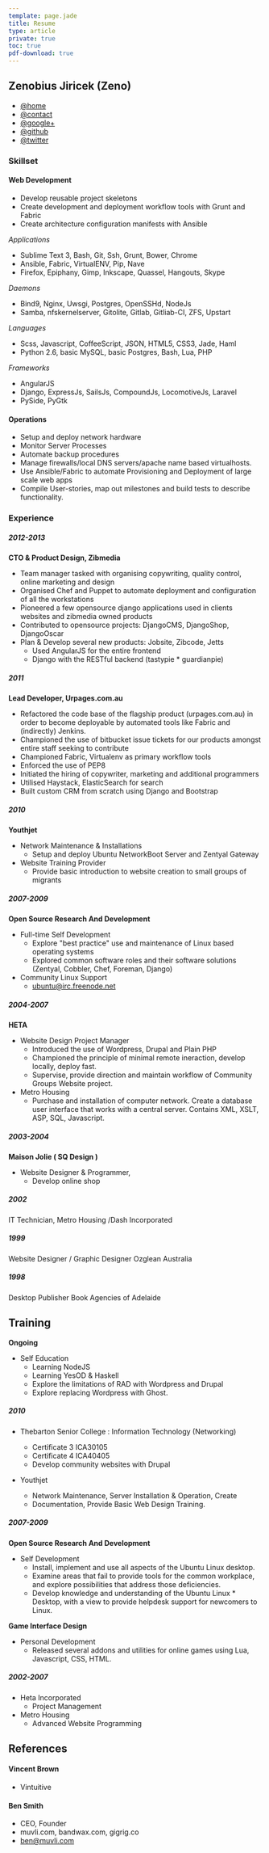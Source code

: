 ```yaml
---
template: page.jade
title: Resume
type: article
private: true
toc: true
pdf-download: true
---
```


## Zenobius Jiricek (Zeno)

* [@home](http://zenobi.us/)
* [@contact](http://zenobi.us/contact/)
* [@google+](http://plus.google.com/+zenobiusjiricek)
* [@github](http://github.com/airtonix/)
* [@twitter](http://twitter.com/airtonix/)

### Skillset

#### Web Development

* Develop reusable project skeletons
* Create development and deployment workflow tools with Grunt and Fabric
* Create architecture configuration manifests with Ansible

*Applications*

* Sublime Text 3, Bash, Git, Ssh, Grunt, Bower, Chrome
* Ansible, Fabric, VirtualENV, Pip, Nave
* Firefox, Epiphany, Gimp, Inkscape, Quassel, Hangouts, Skype

*Daemons*

* Bind9, Nginx, Uwsgi, Postgres, OpenSSHd, NodeJs
* Samba, nfs­kernel­server, Gitolite, Gitlab, Gitliab-CI, ZFS, Upstart

*Languages*

* Scss, Javascript, CoffeeScript, JSON, HTML5, CSS3, Jade, Haml
* Python 2.6, basic MySQL, basic Postgres, Bash, Lua, PHP

*Frameworks*

* AngularJS
* Django, ExpressJs, SailsJs, CompoundJs, LocomotiveJs, Laravel
* PySide, PyGtk

#### Operations

* Setup and deploy network hardware
* Monitor Server Processes
* Automate backup procedures
* Manage firewalls/local DNS servers/apache name based virtual­hosts.
* Use Ansible/Fabric to automate Provisioning and Deployment of large scale web apps
* Compile User-stories, map out milestones and build tests to describe functionality.

### Experience

##### 2012-2013

**CTO & Product Design, Zibmedia**

* Team manager tasked with organising copywriting, quality control, online marketing and design
* Organised Chef and Puppet to automate deployment and configuration of all the workstations
* Pioneered a few opensource django applications used in clients websites and zibmedia owned products
* Contributed to opensource projects: DjangoCMS, DjangoShop, DjangoOscar
* Plan & Develop several new products: Jobsite, Zibcode, Jetts
	* Used AngularJS for the entire frontend
	* Django with the RESTful backend (tastypie * guardianpie)


##### 2011

**Lead Developer, Urpages.com.au**

* Refactored the code base of the flagship product (urpages.com.au) in order to become deployable by automated tools like Fabric and (indirectly) Jenkins.
* Championed the use of bitbucket issue tickets for our products amongst entire staff seeking to contribute
* Championed Fabric, Virtualenv as primary workflow tools
* Enforced the use of PEP8
* Initiated the hiring of copywriter, marketing and additional programmers
* Utilised Haystack, ElasticSearch for search
* Built custom CRM from scratch using Django and Bootstrap


##### 2010

**Youthjet**

* Network Maintenance & Installations
	* Setup and deploy Ubuntu NetworkBoot Server and Zentyal Gateway
* Website Training Provider
	* Provide basic introduction to website creation to small groups of migrants

##### 2007-2009

**Open Source Research And Development**

* Full-time Self Development
	* Explore "best practice" use and maintenance of Linux based operating systems
	* Explored common software roles and their software solutions (Zentyal, Cobbler, Chef, Foreman, Django)
* Community Linux Support
    * ubuntu@irc.freenode.net


##### 2004-2007

**HETA**

* Website Design Project Manager
	* Introduced the use of Wordpress, Drupal and Plain PHP
	* Championed the principle of minimal remote ineraction, develop locally, deploy fast.
	* Supervise, provide direction and maintain work­flow of Community Groups Website project.
* Metro Housing
	* Purchase and installation of computer network. Create a database user interface that works with a central server. Contains XML, XSLT, ASP, SQL, Javascript.


##### 2003-2004

**Maison Jolie ( SQ Design )**

* Website Designer & Programmer,
	* Develop online shop


##### 2002

IT Technician, Metro Housing /Dash Incorporated


##### 1999

Website Designer / Graphic Designer
Ozglean Australia

##### 1998

Desktop Publisher
Book Agencies of Adelaide


## Training

**Ongoing**

* Self Education
	* Learning NodeJS
	* Learning YesOD & Haskell
	* Explore the limitations of RAD with Wordpress and Drupal
	* Explore replacing Wordpress with Ghost.

##### 2010

* Thebarton Senior College : Information Technology (Networking)
	* Certificate 3 ICA30105
	* Certificate 4 ICA40405
	* Develop community websites with Drupal

* Youthjet
	* Network Maintenance, Server Installation & Operation, Create
	* Documentation, Provide Basic Web Design Training.

##### 2007-2009

**Open Source Research And Development**

* Self Development
	* Install, implement and use all aspects of the Ubuntu Linux desktop.
	* Examine areas that fail to provide tools for the common workplace, and explore possibilities that address those deficiencies.
	* Develop knowledge and understanding of the Ubuntu Linux * Desktop, with a view to provide help­desk support for newcomers to Linux.

**Game Interface Design**

* Personal Development
	* Released several add­ons and utilities for on­line games using Lua, Javascript, CSS, HTML.

##### 2002-2007

* Heta Incorporated
	* Project Management
* Metro Housing
	* Advanced Website Programming

## References

#### Vincent Brown

* Vintuitive

#### Ben Smith

* CEO, Founder
* muvli.com, bandwax.com, gigrig.co
* ben@muvli.com
